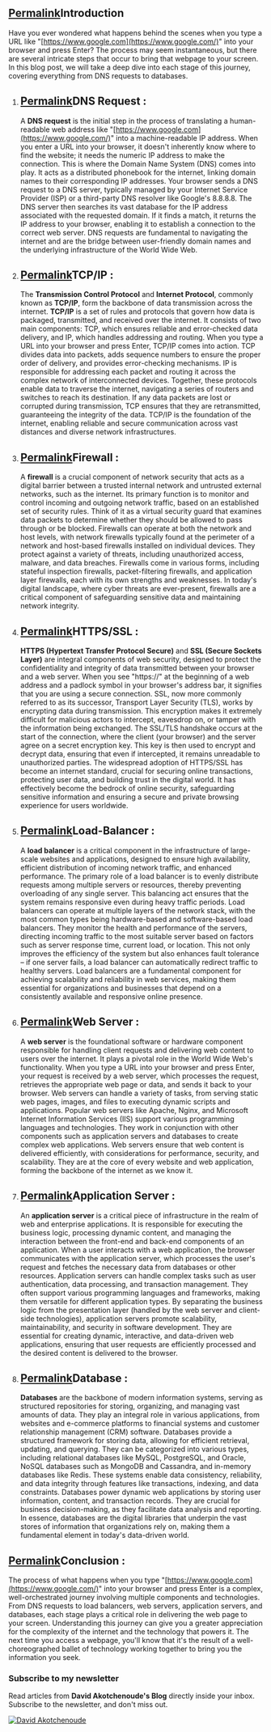 ## [Permalink](https://akotch.hashnode.dev/the-journey-of-a-url-what-happens-when-you-type-httpswwwgooglecom-and-press-enter#heading-introduction "Permalink")**Introduction**

Have you ever wondered what happens behind the scenes when you type a URL like "[https://www.google.com](https://www.google.com/)" into your browser and press Enter? The process may seem instantaneous, but there are several intricate steps that occur to bring that webpage to your screen. In this blog post, we will take a deep dive into each stage of this journey, covering everything from DNS requests to databases.

1.  ## [Permalink](https://akotch.hashnode.dev/the-journey-of-a-url-what-happens-when-you-type-httpswwwgooglecom-and-press-enter#heading-dns-request "Permalink")**DNS Request** :
    
    A **DNS request** is the initial step in the process of translating a human-readable web address like "[https://www.google.com](https://www.google.com/)" into a machine-readable IP address. When you enter a URL into your browser, it doesn't inherently know where to find the website; it needs the numeric IP address to make the connection. This is where the Domain Name System (DNS) comes into play. It acts as a distributed phonebook for the internet, linking domain names to their corresponding IP addresses. Your browser sends a DNS request to a DNS server, typically managed by your Internet Service Provider (ISP) or a third-party DNS resolver like Google's 8.8.8.8. The DNS server then searches its vast database for the IP address associated with the requested domain. If it finds a match, it returns the IP address to your browser, enabling it to establish a connection to the correct web server. DNS requests are fundamental to navigating the internet and are the bridge between user-friendly domain names and the underlying infrastructure of the World Wide Web.
    
2.  ## [Permalink](https://akotch.hashnode.dev/the-journey-of-a-url-what-happens-when-you-type-httpswwwgooglecom-and-press-enter#heading-tcpip "Permalink")**TCP/IP** :
    
    The **Transmission Control Protocol** and **Internet Protocol**, commonly known as **TCP/IP**, form the backbone of data transmission across the internet. **TCP/IP** is a set of rules and protocols that govern how data is packaged, transmitted, and received over the internet. It consists of two main components: TCP, which ensures reliable and error-checked data delivery, and IP, which handles addressing and routing. When you type a URL into your browser and press Enter, TCP/IP comes into action. TCP divides data into packets, adds sequence numbers to ensure the proper order of delivery, and provides error-checking mechanisms. IP is responsible for addressing each packet and routing it across the complex network of interconnected devices. Together, these protocols enable data to traverse the internet, navigating a series of routers and switches to reach its destination. If any data packets are lost or corrupted during transmission, TCP ensures that they are retransmitted, guaranteeing the integrity of the data. TCP/IP is the foundation of the internet, enabling reliable and secure communication across vast distances and diverse network infrastructures.
    
3.  ## [Permalink](https://akotch.hashnode.dev/the-journey-of-a-url-what-happens-when-you-type-httpswwwgooglecom-and-press-enter#heading-firewall "Permalink")**Firewall** :
    
    A **firewall** is a crucial component of network security that acts as a digital barrier between a trusted internal network and untrusted external networks, such as the internet. Its primary function is to monitor and control incoming and outgoing network traffic, based on an established set of security rules. Think of it as a virtual security guard that examines data packets to determine whether they should be allowed to pass through or be blocked. Firewalls can operate at both the network and host levels, with network firewalls typically found at the perimeter of a network and host-based firewalls installed on individual devices. They protect against a variety of threats, including unauthorized access, malware, and data breaches. Firewalls come in various forms, including stateful inspection firewalls, packet-filtering firewalls, and application layer firewalls, each with its own strengths and weaknesses. In today's digital landscape, where cyber threats are ever-present, firewalls are a critical component of safeguarding sensitive data and maintaining network integrity.
    
4.  ## [Permalink](https://akotch.hashnode.dev/the-journey-of-a-url-what-happens-when-you-type-httpswwwgooglecom-and-press-enter#heading-httpsssl "Permalink")**HTTPS/SSL** :
    
    **HTTPS (Hypertext Transfer Protocol Secure)** and **SSL (Secure Sockets Layer)** are integral components of web security, designed to protect the confidentiality and integrity of data transmitted between your browser and a web server. When you see "https://" at the beginning of a web address and a padlock symbol in your browser's address bar, it signifies that you are using a secure connection. SSL, now more commonly referred to as its successor, Transport Layer Security (TLS), works by encrypting data during transmission. This encryption makes it extremely difficult for malicious actors to intercept, eavesdrop on, or tamper with the information being exchanged. The SSL/TLS handshake occurs at the start of the connection, where the client (your browser) and the server agree on a secret encryption key. This key is then used to encrypt and decrypt data, ensuring that even if intercepted, it remains unreadable to unauthorized parties. The widespread adoption of HTTPS/SSL has become an internet standard, crucial for securing online transactions, protecting user data, and building trust in the digital world. It has effectively become the bedrock of online security, safeguarding sensitive information and ensuring a secure and private browsing experience for users worldwide.
    
5.  ## [Permalink](https://akotch.hashnode.dev/the-journey-of-a-url-what-happens-when-you-type-httpswwwgooglecom-and-press-enter#heading-load-balancer "Permalink")**Load-Balancer** :
    
    A **load balancer** is a critical component in the infrastructure of large-scale websites and applications, designed to ensure high availability, efficient distribution of incoming network traffic, and enhanced performance. The primary role of a load balancer is to evenly distribute requests among multiple servers or resources, thereby preventing overloading of any single server. This balancing act ensures that the system remains responsive even during heavy traffic periods. Load balancers can operate at multiple layers of the network stack, with the most common types being hardware-based and software-based load balancers. They monitor the health and performance of the servers, directing incoming traffic to the most suitable server based on factors such as server response time, current load, or location. This not only improves the efficiency of the system but also enhances fault tolerance – if one server fails, a load balancer can automatically redirect traffic to healthy servers. Load balancers are a fundamental component for achieving scalability and reliability in web services, making them essential for organizations and businesses that depend on a consistently available and responsive online presence.
    
6.  ## [Permalink](https://akotch.hashnode.dev/the-journey-of-a-url-what-happens-when-you-type-httpswwwgooglecom-and-press-enter#heading-web-server "Permalink")**Web Server** :
    
    A **web server** is the foundational software or hardware component responsible for handling client requests and delivering web content to users over the internet. It plays a pivotal role in the World Wide Web's functionality. When you type a URL into your browser and press Enter, your request is received by a web server, which processes the request, retrieves the appropriate web page or data, and sends it back to your browser. Web servers can handle a variety of tasks, from serving static web pages, images, and files to executing dynamic scripts and applications. Popular web servers like Apache, Nginx, and Microsoft Internet Information Services (IIS) support various programming languages and technologies. They work in conjunction with other components such as application servers and databases to create complex web applications. Web servers ensure that web content is delivered efficiently, with considerations for performance, security, and scalability. They are at the core of every website and web application, forming the backbone of the internet as we know it.
    
7.  ## [Permalink](https://akotch.hashnode.dev/the-journey-of-a-url-what-happens-when-you-type-httpswwwgooglecom-and-press-enter#heading-application-server "Permalink")**Application Server** :
    
    An **application server** is a critical piece of infrastructure in the realm of web and enterprise applications. It is responsible for executing the business logic, processing dynamic content, and managing the interaction between the front-end and back-end components of an application. When a user interacts with a web application, the browser communicates with the application server, which processes the user's request and fetches the necessary data from databases or other resources. Application servers can handle complex tasks such as user authentication, data processing, and transaction management. They often support various programming languages and frameworks, making them versatile for different application types. By separating the business logic from the presentation layer (handled by the web server and client-side technologies), application servers promote scalability, maintainability, and security in software development. They are essential for creating dynamic, interactive, and data-driven web applications, ensuring that user requests are efficiently processed and the desired content is delivered to the browser.
    
8.  ## [Permalink](https://akotch.hashnode.dev/the-journey-of-a-url-what-happens-when-you-type-httpswwwgooglecom-and-press-enter#heading-database "Permalink")**Database** :
    
    **Databases** are the backbone of modern information systems, serving as structured repositories for storing, organizing, and managing vast amounts of data. They play an integral role in various applications, from websites and e-commerce platforms to financial systems and customer relationship management (CRM) software. Databases provide a structured framework for storing data, allowing for efficient retrieval, updating, and querying. They can be categorized into various types, including relational databases like MySQL, PostgreSQL, and Oracle, NoSQL databases such as MongoDB and Cassandra, and in-memory databases like Redis. These systems enable data consistency, reliability, and data integrity through features like transactions, indexing, and data constraints. Databases power dynamic web applications by storing user information, content, and transaction records. They are crucial for business decision-making, as they facilitate data analysis and reporting. In essence, databases are the digital libraries that underpin the vast stores of information that organizations rely on, making them a fundamental element in today's data-driven world.
    

## [Permalink](https://akotch.hashnode.dev/the-journey-of-a-url-what-happens-when-you-type-httpswwwgooglecom-and-press-enter#heading-conclusion "Permalink")**Conclusion** :

The process of what happens when you type "[https://www.google.com](https://www.google.com/)" into your browser and press Enter is a complex, well-orchestrated journey involving multiple components and technologies. From DNS requests to load balancers, web servers, application servers, and databases, each stage plays a critical role in delivering the web page to your screen. Understanding this journey can give you a greater appreciation for the complexity of the internet and the technology that powers it. The next time you access a webpage, you'll know that it's the result of a well-choreographed ballet of technology working together to bring you the information you seek.

### Subscribe to my newsletter

Read articles from **David Akotchenoude's Blog** directly inside your inbox. Subscribe to the newsletter, and don't miss out.

[![David Akotchenoude](https://cdn.hashnode.com/res/hashnode/image/upload/v1680048839000/60adee57-1b2f-45fc-a1c8-b191dafab794.jpeg?w=256&h=256&fit=crop&crop=entropy&auto=compress,format&format=webp)](https://hashnode.com/@akotch)